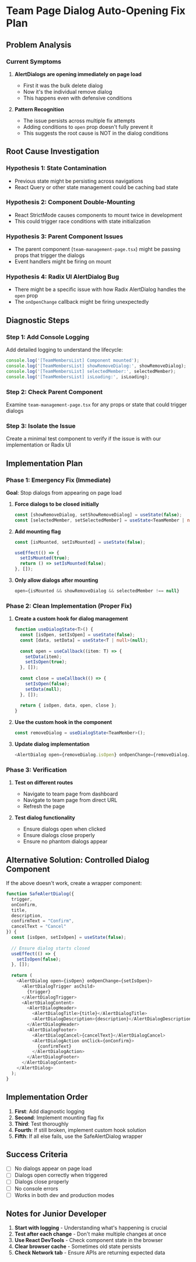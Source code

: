 # Team Page Dialog Auto-Opening Fix Plan

## Problem Analysis

### Current Symptoms
1. **AlertDialogs are opening immediately on page load**
   - First it was the bulk delete dialog
   - Now it's the individual remove dialog
   - This happens even with defensive conditions

2. **Pattern Recognition**
   - The issue persists across multiple fix attempts
   - Adding conditions to `open` prop doesn't fully prevent it
   - This suggests the root cause is NOT in the dialog conditions

## Root Cause Investigation

### Hypothesis 1: State Contamination
- Previous state might be persisting across navigations
- React Query or other state management could be caching bad state

### Hypothesis 2: Component Double-Mounting
- React StrictMode causes components to mount twice in development
- This could trigger race conditions with state initialization

### Hypothesis 3: Parent Component Issues
- The parent component (`team-management-page.tsx`) might be passing props that trigger the dialogs
- Event handlers might be firing on mount

### Hypothesis 4: Radix UI AlertDialog Bug
- There might be a specific issue with how Radix AlertDialog handles the `open` prop
- The `onOpenChange` callback might be firing unexpectedly

## Diagnostic Steps

### Step 1: Add Console Logging
Add detailed logging to understand the lifecycle:
```typescript
console.log('[TeamMembersList] Component mounted');
console.log('[TeamMembersList] showRemoveDialog:', showRemoveDialog);
console.log('[TeamMembersList] selectedMember:', selectedMember);
console.log('[TeamMembersList] isLoading:', isLoading);
```

### Step 2: Check Parent Component
Examine `team-management-page.tsx` for any props or state that could trigger dialogs

### Step 3: Isolate the Issue
Create a minimal test component to verify if the issue is with our implementation or Radix UI

## Implementation Plan

### Phase 1: Emergency Fix (Immediate)
**Goal**: Stop dialogs from appearing on page load

1. **Force dialogs to be closed initially**
   ```typescript
   const [showRemoveDialog, setShowRemoveDialog] = useState(false);
   const [selectedMember, setSelectedMember] = useState<TeamMember | null>(null);
   ```

2. **Add mounting flag**
   ```typescript
   const [isMounted, setIsMounted] = useState(false);
   
   useEffect(() => {
     setIsMounted(true);
     return () => setIsMounted(false);
   }, []);
   ```

3. **Only allow dialogs after mounting**
   ```typescript
   open={isMounted && showRemoveDialog && selectedMember !== null}
   ```

### Phase 2: Clean Implementation (Proper Fix)

1. **Create a custom hook for dialog management**
   ```typescript
   function useDialogState<T>() {
     const [isOpen, setIsOpen] = useState(false);
     const [data, setData] = useState<T | null>(null);
     
     const open = useCallback((item: T) => {
       setData(item);
       setIsOpen(true);
     }, []);
     
     const close = useCallback(() => {
       setIsOpen(false);
       setData(null);
     }, []);
     
     return { isOpen, data, open, close };
   }
   ```

2. **Use the custom hook in the component**
   ```typescript
   const removeDialog = useDialogState<TeamMember>();
   ```

3. **Update dialog implementation**
   ```typescript
   <AlertDialog open={removeDialog.isOpen} onOpenChange={removeDialog.close}>
   ```

### Phase 3: Verification

1. **Test on different routes**
   - Navigate to team page from dashboard
   - Navigate to team page from direct URL
   - Refresh the page

2. **Test dialog functionality**
   - Ensure dialogs open when clicked
   - Ensure dialogs close properly
   - Ensure no phantom dialogs appear

## Alternative Solution: Controlled Dialog Component

If the above doesn't work, create a wrapper component:

```typescript
function SafeAlertDialog({ 
  trigger, 
  onConfirm,
  title,
  description,
  confirmText = "Confirm",
  cancelText = "Cancel"
}) {
  const [isOpen, setIsOpen] = useState(false);
  
  // Ensure dialog starts closed
  useEffect(() => {
    setIsOpen(false);
  }, []);
  
  return (
    <AlertDialog open={isOpen} onOpenChange={setIsOpen}>
      <AlertDialogTrigger asChild>
        {trigger}
      </AlertDialogTrigger>
      <AlertDialogContent>
        <AlertDialogHeader>
          <AlertDialogTitle>{title}</AlertDialogTitle>
          <AlertDialogDescription>{description}</AlertDialogDescription>
        </AlertDialogHeader>
        <AlertDialogFooter>
          <AlertDialogCancel>{cancelText}</AlertDialogCancel>
          <AlertDialogAction onClick={onConfirm}>
            {confirmText}
          </AlertDialogAction>
        </AlertDialogFooter>
      </AlertDialogContent>
    </AlertDialog>
  );
}
```

## Implementation Order

1. **First**: Add diagnostic logging
2. **Second**: Implement mounting flag fix
3. **Third**: Test thoroughly
4. **Fourth**: If still broken, implement custom hook solution
5. **Fifth**: If all else fails, use the SafeAlertDialog wrapper

## Success Criteria

- [ ] No dialogs appear on page load
- [ ] Dialogs open correctly when triggered
- [ ] Dialogs close properly
- [ ] No console errors
- [ ] Works in both dev and production modes

## Notes for Junior Developer

1. **Start with logging** - Understanding what's happening is crucial
2. **Test after each change** - Don't make multiple changes at once
3. **Use React DevTools** - Check component state in the browser
4. **Clear browser cache** - Sometimes old state persists
5. **Check Network tab** - Ensure APIs are returning expected data
